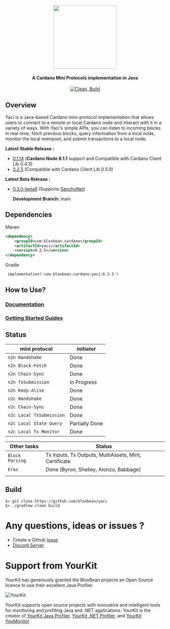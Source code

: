 <div align="center">
<img src="static/yaci.png" width="200">

<h4>A Cardano Mini Protocols implementation in Java</h4>

[![Clean, Build](https://github.com/bloxbean/yaci-core/actions/workflows/build.yml/badge.svg)](https://github.com/bloxbean/yaci-core/actions/workflows/build.yml)
</div>

## Overview
Yaci is a Java-based Cardano mini-protocol implementation that allows users to connect to a remote or local Cardano node
and interact with it in a variety of ways. With Yaci's simple APIs, you can listen to incoming blocks in real-time, fetch 
previous blocks, query information from a local node, monitor the local mempool, and submit transactions to a local node.

**Latest Stable Release :** 
- [0.1.14](https://github.com/bloxbean/yaci/releases/tag/v0.1.14) (**Cardano Node 8.1.1** support and Compatible with Cardano Client Lib 0.4.3)
- [0.2.5](https://github.com/bloxbean/yaci/releases/tag/v0.2.5) (Compatible with Cardano Client Lib 0.5.0)

**Latest Beta Release :**
- [0.3.0-beta9](https://github.com/bloxbean/yaci/releases/tag/v0.3.0-beta9) (Supports [SanchoNet](https://sancho.network/)) 

  **Development Branch:** main

## Dependencies

Maven

```xml
<dependency>
    <groupId>com.bloxbean.cardano</groupId>
    <artifactId>yaci</artifactId>
    <version>0.2.5</version>
</dependency>
```

Gradle

```xml
 implementation('com.bloxbean.cardano:yaci:0.2.5')
```

## How to Use?

### [Documentation](docs/README.md)

### [Getting Started Guides](docs/GettingStarted.md)

## Status

| mini protocol            | initiator      |
|--------------------------|----------------|
| `n2n Handshake`          | Done           | 
| `n2n Block-Fetch`        | Done           |     
| `n2n Chain-Sync`         | Done           | 
| `n2n TxSubmission`       | In Progress    | 
| `n2n Keep-Alive`         | Done    | 
| `n2c Handshake`          | Done           | 
| `n2c Chain-Sync`         | Done           | 
| `n2c Local TxSubmission` | Done           | 
| `n2c Local State Query`  | Partially Done |
| `n2c Local Tx Monitor`   | Done   |


| Other tasks              | Status                                                        |
|--------------------------|---------------------------------------------------------------|
| `Block Parsing`          | Tx Inputs, Tx Outputs, MultiAssets, Mint, Certificate         |
| `Eras`                   | Done (Byron, Shelley, Alonzo, Babbage) |   
|                          |                                                               |


## Build

```
$> git clone https://github.com/bloxbean/yaci
$> ./gradlew clean build
``` 

# Any questions, ideas or issues ?

- Create a Github [Issue](https://github.com/bloxbean/yaci/issues)
- [Discord Server](https://discord.gg/JtQ54MSw6p)

# Support from YourKit

YourKit has generously granted the BloxBean projects an Open Source licence to use their excellent Java Profiler.

![YourKit](https://www.yourkit.com/images/yklogo.png)

YourKit supports open source projects with innovative and intelligent tools
for monitoring and profiling Java and .NET applications.
YourKit is the creator of <a href="https://www.yourkit.com/java/profiler/">YourKit Java Profiler</a>,
<a href="https://www.yourkit.com/.net/profiler/">YourKit .NET Profiler</a>,
and <a href="https://www.yourkit.com/youmonitor/">YourKit YouMonitor</a>
